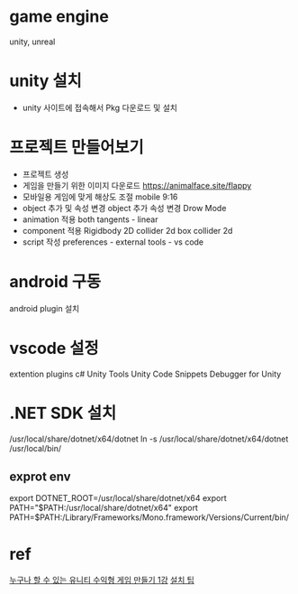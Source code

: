 # game engine
unity, unreal

# unity 설치 
- unity 사이트에 접속해서 Pkg 다운로드 및 설치

# 프로젝트 만들어보기
- 프로젝트 생성
- 게임을 만들기 위한 이미지 다운로드
https://animalface.site/flappy
- 모바일용 게임에 맞게 해상도 조절
mobile 9:16
- object 추가 및 속성 변경
object 추가 속성 변경
Drow Mode
- animation 적용
both tangents - linear
- component 적용
Rigidbody 2D
collider 2d
box collider 2d
- script 작성
preferences - external tools - vs code

# android 구동
android plugin 설치

# vscode 설정
extention plugins
c#
Unity Tools
Unity Code Snippets
Debugger for Unity

# .NET SDK 설치
/usr/local/share/dotnet/x64/dotnet
ln -s /usr/local/share/dotnet/x64/dotnet /usr/local/bin/

## exprot env
export DOTNET_ROOT=/usr/local/share/dotnet/x64
export PATH="$PATH:/usr/local/share/dotnet/x64"
export PATH=$PATH:/Library/Frameworks/Mono.framework/Versions/Current/bin/

# ref
[누구나 할 수 있는 유니티 수익형 게임 만들기 1강](https://www.youtube.com/watch?v=jbBANDFK2M0)
[설치 팁](https://leonkong.cc/posts/til-mac-unity-and-env-setting.html)